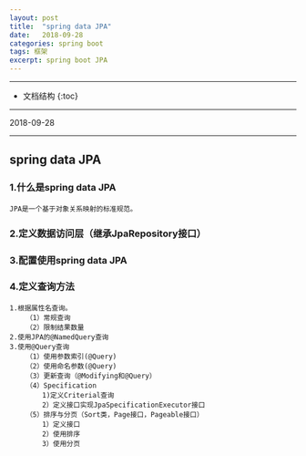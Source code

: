 ```yaml
---
layout: post
title:  "spring data JPA"
date:   2018-09-28
categories: spring boot
tags: 框架
excerpt: spring boot JPA
---
```


---

* 文档结构
{:toc}

---

2018-09-28

---

## spring data JPA

### 1.什么是spring data JPA
	
	JPA是一个基于对象关系映射的标准规范。

### 2.定义数据访问层（继承JpaRepository接口）

### 3.配置使用spring data JPA

### 4.定义查询方法

	1.根据属性名查询。
		（1）常规查询
		（2）限制结果数量
	2.使用JPA的@NamedQuery查询
	3.使用@Query查询
		（1）使用参数索引(@Query)
		（2）使用命名参数(@Query)
		（3）更新查询（@Modifying和@Query）
		（4）Specification
			1)定义Criterial查询
			2）定义接口实现JpaSpecificationExecutor接口
		（5）排序与分页（Sort类，Page接口，Pageable接口）
			1）定义接口
			2）使用排序
			3）使用分页


